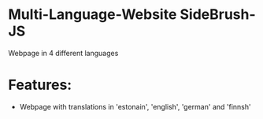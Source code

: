 
# Multi-Language-Website   SideBrush-JS
Webpage in 4 different languages

# Features:
* Webpage with translations in 'estonain', 'english', 'german' and 'finnsh'
